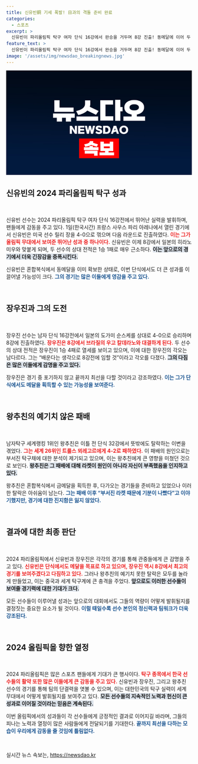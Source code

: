 ```yaml
---
title: 신유빈銅 기세 폭발! 日과의 격돌 준비 완료
categories:
  - 스포츠
excerpt: >
  신유빈이 파리올림픽 탁구 여자 단식 16강에서 완승을 거두며 8강 진출! 동메달에 이어 두 번째 메달 도전이 기대되는 가운데, 남자 단식 1위 왕추친의 이변에도 주목해보세요!
feature_text: >
  신유빈이 파리올림픽 탁구 여자 단식 16강에서 완승을 거두며 8강 진출! 동메달에 이어 두 번째 메달 도전이 기대되는 가운데, 남자 단식 1위 왕추친의 이변에도 주목해보세요!
image: '/assets/img/newsdao_breakingnews.jpg'
---
```


<p><img src="/assets/img/newsdao_breakingnews.jpg" alt="implanttips 속보" /></p>

<h2 data-ke-size="size26">신유빈의 2024 파리올림픽 탁구 성과</h2>

<p data-ke-size="size16">&nbsp;</p>

<p>신유빈 선수는 2024 파리올림픽 탁구 여자 단식 16강전에서 뛰어난 실력을 발휘하며, 팬들에게 감동을 주고 있다. 1일(한국시간) 프랑스 사우스 파리 아레나에서 열린 경기에서 신유빈은 미국 선수 릴리 장을 4-0으로 꺾으며 다음 라운드로 진출하였다. <b><span style="color: #ee2323;">이는 그가 올림픽 무대에서 보여준 뛰어난 성과 중 하나이다.</span></b> 신유빈은 이제 8강에서 일본의 히라노 미우와 맞붙게 되며, 두 선수의 상대 전적은 1승 1패로 매우 근소하다. <b><span style="background-color: #21538527;">이는 앞으로의 경기에서 더욱 긴장감을 증폭시킨다.</span></b> </p>

<p>신유빈은 혼합복식에서 동메달을 이미 확보한 상태로, 이번 단식에서도 더 큰 성과를 이끌어낼 가능성이 크다. <b><span style="color: #1a5490;">그의 경기는 많은 이들에게 영감을 주고 있다.</span></b></p>

<p data-ke-size="size16">&nbsp;</p>

<h2 data-ke-size="size26">장우진과 그의 도전</h2>

<p data-ke-size="size16">&nbsp;</p>

<p>장우진 선수는 남자 단식 16강전에서 일본의 도가미 순스케를 상대로 4-0으로 승리하며 8강에 진출하였다. <b><span style="color: #ee2323;">장우진은 8강에서 브라질의 우고 칼데라노와 대결하게 된다.</span></b> 두 선수의 상대 전적은 장우진이 1승 4패로 열세를 보이고 있으며, 이에 대한 장우진의 각오는 남다르다. 그는 “배운다는 생각으로 8강전에 임할 것”이라고 각오를 다졌다. <b><span style="background-color: #21538527;">그의 다짐은 많은 이들에게 감명을 주고 있다.</span></b> </p>

<p>장우진은 경기 중 포기하지 않고 끝까지 최선을 다할 것이라고 강조하였다. <b><span style="color: #1a5490;">이는 그가 단식에서도 메달을 획득할 수 있는 가능성을 보여준다.</span></b></p>

<p data-ke-size="size16">&nbsp;</p>

<h2 data-ke-size="size26">왕추친의 예기치 않은 패배</h2>

<p data-ke-size="size16">&nbsp;</p>

<p>남자탁구 세계랭킹 1위인 왕추친은 이틀 전 단식 32강에서 뜻밖에도 탈락하는 이변을 겪었다. <b><span style="color: #ee2323;">그는 세계 26위인 트룰스 뫼레고르에게 4-2로 패하였다.</span></b> 이 패배의 원인으로는 부서진 탁구채에 대한 분석이 제기되고 있으며, 이는 왕추친에게 큰 영향을 미쳤던 것으로 보인다. <b><span style="background-color: #21538527;">왕추친은 그 패배에 대해 라켓이 원인이 아니라 자신이 부족했음을 인지하고 있다.</span></b> </p>

<p>왕추친은 혼합복식에서 금메달을 획득한 후, 다가오는 경기들을 준비하고 있었으나 이러한 탈락은 아쉬움이 남는다. <b><span style="color: #1a5490;">그는 패배 이후 “부서진 라켓 때문에 기분이 나빴다”고 이야기했지만, 경기에 대한 진지함은 잃지 않았다.</span></b></p>

<p data-ke-size="size16">&nbsp;</p>

<h2 data-ke-size="size26">결과에 대한 최종 판단</h2>

<p data-ke-size="size16">&nbsp;</p>

<p>2024 파리올림픽에서 신유빈과 장우진은 각각의 경기를 통해 관중들에게 큰 감명을 주고 있다. <b><span style="color: #ee2323;">신유빈은 단식에서도 메달을 목표로 하고 있으며, 장우진 역시 8강에서 최고의 경기를 보여주겠다고 다짐하고 있다.</span></b> 그러나 왕추친의 예기치 못한 탈락은 모두를 놀라게 만들었고, 이는 중국과 세계 탁구계에 큰 충격을 주었다. <b><span style="background-color: #21538527;">앞으로도 이러한 선수들이 보여줄 경기력에 대한 기대가 크다.</span></b> </p>

<p>모든 선수들이 이루어낼 성과는 앞으로의 대회에서도 그들의 역량이 어떻게 발휘될지를 결정짓는 중요한 요소가 될 것이다. <b><span style="color: #1a5490;">이럴 때일수록 선수 본인의 정신력과 팀워크가 더욱 강조된다.</span></b> </p>

<p data-ke-size="size16">&nbsp;</p>

<h2 data-ke-size="size26">2024 올림픽을 향한 열정</h2>

<p data-ke-size="size16">&nbsp;</p>

<p>2024 파리올림픽은 많은 스포츠 팬들에게 기대가 큰 행사이다. <b><span style="color: #ee2323;">탁구 종목에서 한국 선수들의 활약 또한 많은 이들에게 큰 감동을 주고 있다.</span></b> 신유빈과 장우진, 그리고 왕추친 선수의 경기를 통해 팀의 단결력을 엿볼 수 있으며, 이는 대한민국의 탁구 실력이 세계 무대에서 어떻게 발휘될지를 보여주고 있다. <b><span style="background-color: #21538527;">모든 선수들의 지속적인 노력과 헌신이 큰 성과로 이어질 것이라는 믿음은 계속된다.</span></b> </p>

<p>이번 올림픽에서의 성과들이 각 선수들에게 긍정적인 결과로 이어지길 바라며, 그들의 피나는 노력과 열정이 많은 사람들에게 전달되기를 기대한다. <b><span style="color: #1a5490;">끝까지 최선을 다하는 모습이 우리에게 감동을 줄 것임에 틀림없다.</span></b> </p>

<p data-ke-size="size16">&nbsp;</p>
실시간 뉴스 속보는, <a href="https://newsdao.kr" rel="dofollow">https://newsdao.kr</a>


